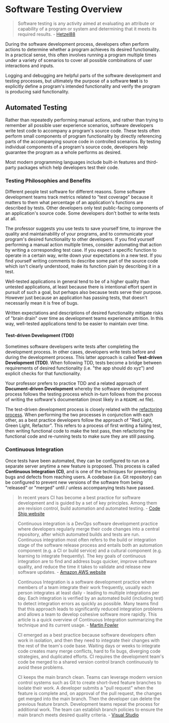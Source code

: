 # Software Testing Overview

> Software testing is any activity aimed at evaluating an attribute or capability of a program or system and determining that it meets its required results. - [Hetzel88](https://users.ece.cmu.edu/~koopman/des_s99/sw_testing/#reference)

During the software development process, developers often perform actions to determine whether a program achieves its desired functionality. In a practical sense, this often involves running a program multiple times under a variety of scenarios to cover all possible combinations of user interactions and inputs.

Logging and debugging are helpful parts of the software development and testing processes, but ultimately the purpose of a software **test** is to explicitly define a program's intended functionality and verify the program is producing said functionality.

## Automated Testing

Rather than repeatedly performing manual actions, and rather than trying to remember all possible user experience scenarios, software developers write test code to accompany a program's source code. These tests often perform small components of program functionality by directly referencing parts of the accompanying source code in controlled scenarios. By testing individual components of a program's source code, developers help guarantee the program as a whole performs as desired.

Most modern programming languages include built-in features and third-party packages which help developers test their code.

### Testing Philosophies and Benefits

Different people test software for different reasons. Some software development teams track metrics related to "test coverage" because it matters to them what percentage of an application's functions are described by tests. Other developers only test public-facing components of an application's source code. Some developers don't bother to write tests at all.

The professor suggests you use tests to save yourself time, to improve the quality and maintainability of your programs, and to communicate your program's desired functionality to other developers. If you find yourself performing a manual action multiple times, consider automating that action by writing a corresponding test case. If you expect a specific function to operate in a certain way, write down your expectations in a new test. If you find yourself writing comments to describe some part of the source code which isn't clearly understood, make its function plain by describing it in a test.

Well-tested applications in general tend to be of a higher quality than untested applications, at least because there is intentional effort spent in pursuit of such a goal, but perhaps also because tests serve their purpose. However just because an application has passing tests, that doesn't necessarily mean it is free of bugs. 

Written expectations and descriptions of desired functionality mitigate risks of "brain drain" over time as development teams experience attrition. In this way, well-tested applications tend to be easier to maintain over time.

#### Test-driven Development (TDD)

Sometimes software developers write tests after completing the development process. In other cases, developers write tests before and during the development process. This latter approach is called **Test-driven Development (TDD)**. When following TDD, tests become a bridge between requirements of desired functionality (i.e. "the app should do xyz") and explicit checks for that functionality.

Your professor prefers to practice TDD and a related approach of **Document-driven Development** whereby the software development process follows the testing process which in-turn follows from the process of writing the software's documentation (most likely in a `README.md` file).

The test-driven development process is closely related with the [refactoring process](refactoring.md). When performing the two processes in conjunction with each other, as a best practice developers follow the approach of "Red Light, Green Light, Refactor". This refers to a process of first writing a failing test, then writing functional code to make the test pass, then refactoring the functional code and re-running tests to make sure they are still passing.

### Continuous Integration

Once tests have been automated, they can be configured to run on a separate server anytime a new feature is proposed. This process is called **Continuous Integration (CI)**, and is one of the techniques for preventing bugs and defects from reaching users. A codebase (i.e. Git repository) can be configured to prevent new versions of the software from being "released" or "merged" until / unless accompanying tests have passed.

> In recent years CI has become a best practice for software development and is guided by a set of key principles. Among them are revision control, build automation and automated testing. - [Code Ship website](https://codeship.com/continuous-integration-essentials)

> Continuous integration is a DevOps software development practice where developers regularly merge their code changes into a central repository, after which automated builds and tests are run. Continuous integration most often refers to the build or integration stage of the software release process and entails both an automation component (e.g. a CI or build service) and a cultural component (e.g. learning to integrate frequently). The key goals of continuous integration are to find and address bugs quicker, improve software quality, and reduce the time it takes to validate and release new software updates. - [Amazon AWS website](https://aws.amazon.com/devops/continuous-integration/)

> Continuous Integration is a software development practice where members of a team integrate their work frequently, usually each person integrates at least daily - leading to multiple integrations per day. Each integration is verified by an automated build (including test) to detect integration errors as quickly as possible. Many teams find that this approach leads to significantly reduced integration problems and allows a team to develop cohesive software more rapidly. This article is a quick overview of Continuous Integration summarizing the technique and its current usage. - [Martin Fowler](https://martinfowler.com/articles/continuousIntegration.html)

> CI emerged as a best practice because software developers often work in isolation, and then they need to integrate their changes with the rest of the team's code base. Waiting days or weeks to integrate code creates many merge conflicts, hard to fix bugs, diverging code strategies, and duplicated efforts.  CI requires the development team's code be merged to a shared version control branch continuously to avoid these problems.
>
> CI keeps the main branch clean. Teams can leverage modern version control systems such as Git to create short-lived feature branches to isolate their work. A developer submits a "pull request" when the feature is complete and, on approval of the pull request, the changes get merged into the main branch. Then the developer can delete the previous feature branch. Development teams repeat the process for additional work. The team can establish branch policies to ensure the main branch meets desired quality criteria. - [Visual Studio](https://www.visualstudio.com/learn/what-is-continuous-integration/)
